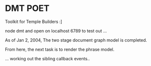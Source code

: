 DMT POET
===
Toolkit for Temple Builders :]

node dmt and open on localhost 6789 to test out ... 

As of Jan 2, 2004, The two stage document graph model is completed.  

From here, the next task is to render the phrase model. 

... working out the sibling callback events..
